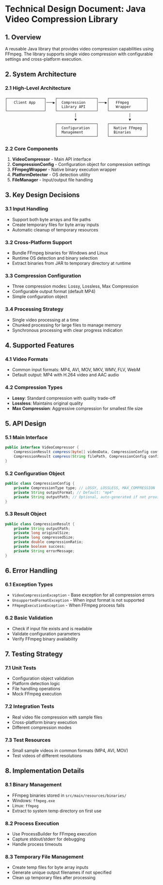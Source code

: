 # Technical Design Document: Java Video Compression Library

## 1. Overview

A reusable Java library that provides video compression capabilities using FFmpeg. The library supports single video compression with configurable settings and cross-platform execution.

## 2. System Architecture

### 2.1 High-Level Architecture
```
┌─────────────────┐    ┌──────────────────┐    ┌─────────────────┐
│   Client App    │───▶│  Compression     │───▶│   FFmpeg        │
│                 │    │  Library API     │    │   Wrapper       │
└─────────────────┘    └──────────────────┘    └─────────────────┘
                                │                        │
                                ▼                        ▼
                       ┌──────────────────┐    ┌─────────────────┐
                       │  Configuration   │    │  Native FFmpeg  │
                       │  Management      │    │  Binaries       │
                       └──────────────────┘    └─────────────────┘
```

### 2.2 Core Components

1. **VideoCompressor** - Main API interface
2. **CompressionConfig** - Configuration object for compression settings
3. **FFmpegWrapper** - Native binary execution wrapper
4. **PlatformDetector** - OS detection utility
5. **FileManager** - Input/output file handling

## 3. Key Design Decisions

### 3.1 Input Handling
- Support both byte arrays and file paths
- Create temporary files for byte array inputs
- Automatic cleanup of temporary resources

### 3.2 Cross-Platform Support
- Bundle FFmpeg binaries for Windows and Linux
- Runtime OS detection and binary selection
- Extract binaries from JAR to temporary directory at runtime

### 3.3 Compression Configuration
- Three compression modes: Lossy, Lossless, Max Compression
- Configurable output format (default MP4)
- Simple configuration object

### 3.4 Processing Strategy
- Single video processing at a time
- Chunked processing for large files to manage memory
- Synchronous processing with clear progress indication

## 4. Supported Features

### 4.1 Video Formats
- Common input formats: MP4, AVI, MOV, MKV, WMV, FLV, WebM
- Default output: MP4 with H.264 video and AAC audio

### 4.2 Compression Types
- **Lossy**: Standard compression with quality trade-off
- **Lossless**: Maintains original quality
- **Max Compression**: Aggressive compression for smallest file size

## 5. API Design

### 5.1 Main Interface
```java
public interface VideoCompressor {
    CompressionResult compress(byte[] videoData, CompressionConfig config);
    CompressionResult compress(String filePath, CompressionConfig config);
}
```

### 5.2 Configuration Object
```java
public class CompressionConfig {
    private CompressionType type; // LOSSY, LOSSLESS, MAX_COMPRESSION
    private String outputFormat; // Default: "mp4"
    private String outputPath; // Optional, auto-generated if not provided
}
```

### 5.3 Result Object
```java
public class CompressionResult {
    private String outputPath;
    private long originalSize;
    private long compressedSize;
    private double compressionRatio;
    private boolean success;
    private String errorMessage;
}
```

## 6. Error Handling

### 6.1 Exception Types
- `VideoCompressionException` - Base exception for all compression errors
- `UnsupportedFormatException` - When input format is not supported
- `FFmpegExecutionException` - When FFmpeg process fails

### 6.2 Basic Validation
- Check if input file exists and is readable
- Validate configuration parameters
- Verify FFmpeg binary availability

## 7. Testing Strategy

### 7.1 Unit Tests
- Configuration object validation
- Platform detection logic
- File handling operations
- Mock FFmpeg execution

### 7.2 Integration Tests
- Real video file compression with sample files
- Cross-platform binary execution
- Different compression modes

### 7.3 Test Resources
- Small sample videos in common formats (MP4, AVI, MOV)
- Test videos of different resolutions

## 8. Implementation Details

### 8.1 Binary Management
- FFmpeg binaries stored in `src/main/resources/binaries/`
- Windows: `ffmpeg.exe`
- Linux: `ffmpeg`
- Extract to system temp directory on first use

### 8.2 Process Execution
- Use ProcessBuilder for FFmpeg execution
- Capture stdout/stderr for debugging
- Handle process timeouts

### 8.3 Temporary File Management
- Create temp files for byte array inputs
- Generate unique output filenames if not specified
- Clean up temporary files after processing
